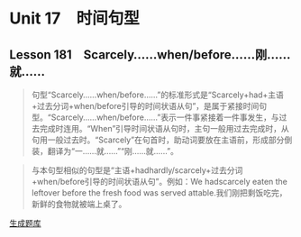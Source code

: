 ﻿ # Unit 17　时间句型
 ## Lesson 181　Scarcely……when/before……刚……就……
 
> 句型“Scarcely……when/before……”的标准形式是“Scarcely+had+主语+过去分词+when/before引导的时间状语从句”，是属于紧接时间句型。“Scarcely……when/before……”表示一件事紧接着一件事发生，与过去完成时连用。“When”引导时间状语从句时，主句一般用过去完成时，从句用一般过去时。“Scarcely”在句首时，助动词要放在主语前，形成部分倒装，翻译为“一……就……”“刚……就……”。

> 与本句型相似的句型是“主语+hadhardly/scarcely+过去分词+when/before引导的时间状语从句”。例如：We hadscarcely eaten the leftover before the fresh food was served attable.我们刚把剩饭吃完，新鲜的食物就被端上桌了。


 [生成题库](./question/f181.json)
